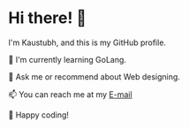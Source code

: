 # Hi there! 👋

I'm Kaustubh, and this is my GitHub profile. 

🌱 I'm currently learning GoLang.

💬 Ask me or recommend about Web designing.

📫 You can reach me at my [E-mail](mailto:kaustubhdsalunkhe@gmail.com)

🚀 Happy coding!
